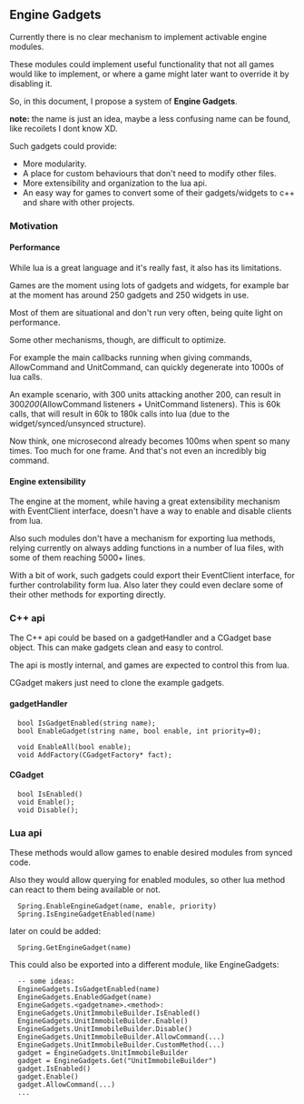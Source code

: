## Engine Gadgets

Currently there is no clear mechanism to implement activable engine modules.

These modules could implement useful functionality that not all games would like to implement, or where a game might later want to override it by disabling it.

So, in this document, I propose a system of **Engine Gadgets**.

**note:** the name is just an idea, maybe a less confusing name can be found, like recoilets I dont know XD.

Such gadgets could provide:

- More modularity.
- A place for custom behaviours that don't need to modify other files.
- More extensibility and organization to the lua api.
- An easy way for games to convert some of their gadgets/widgets to c++ and share with other projects.

### Motivation

#### Performance

While lua is a great language and it's really fast, it also has its limitations.

Games are the moment using lots of gadgets and widgets, for example bar at the moment has around 250 gadgets and 250 widgets in use.

Most of them are situational and don't run very often, being quite light on performance.

Some other mechanisms, though, are difficult to optimize.

For example the main callbacks running when giving commands, AllowCommand and UnitCommand, can quickly degenerate into 1000s of lua calls.

An example scenario, with 300 units attacking another 200, can result in 300*200*(AllowCommand listeners + UnitCommand listeners). This is 60k calls, that will result in 60k to 180k calls into lua (due to the widget/synced/unsynced structure).

Now think, one microsecond already becomes 100ms when spent so many times. Too much for one frame. And that's not even an incredibly big command.

#### Engine extensibility

The engine at the moment, while having a great extensibility mechanism with EventClient interface, doesn't have a way to enable and disable clients from lua.

Also such modules don't have a mechanism for exporting lua methods, relying currently on always adding functions in a number of lua files, with some of them reaching 5000+ lines.

With a bit of work, such gadgets could export their EventClient interface, for further controlability form lua. Also later they could even declare some of their other methods for exporting directly.


### C++ api

The C++ api could be based on a gadgetHandler and a CGadget base object. This can make gadgets clean and easy to control.

The api is mostly internal, and games are expected to control this from lua.

CGadget makers just need to clone the example gadgets.

#### gadgetHandler

```
  bool IsGadgetEnabled(string name);
  bool EnableGadget(string name, bool enable, int priority=0);

  void EnableAll(bool enable);
  void AddFactory(CGadgetFactory* fact);

```

#### CGadget

```
  bool IsEnabled()
  void Enable();
  void Disable();
```


### Lua api

These methods would allow games to enable desired modules from synced code.

Also they would allow querying for enabled modules, so other lua method can react to them being available or not.

```
  Spring.EnableEngineGadget(name, enable, priority)
  Spring.IsEngineGadgetEnabled(name)
```

later on could be added:

```
  Spring.GetEngineGadget(name)
```

This could also be exported into a different module, like EngineGadgets:


```
  -- some ideas:
  EngineGadgets.IsGadgetEnabled(name)
  EngineGadgets.EnabledGadget(name)
  EngineGadgets.<gadgetname>.<method>:
  EngineGadgets.UnitImmobileBuilder.IsEnabled()
  EngineGadgets.UnitImmobileBuilder.Enable()
  EngineGadgets.UnitImmobileBuilder.Disable()
  EngineGadgets.UnitImmobileBuilder.AllowCommand(...)
  EngineGadgets.UnitImmobileBuilder.CustomMethod(...)
  gadget = EngineGadgets.UnitImmobileBuilder
  gadget = EngineGadgets.Get("UnitImmobileBuilder")
  gadget.IsEnabled()
  gadget.Enable()
  gadget.AllowCommand(...)
  ...
```

